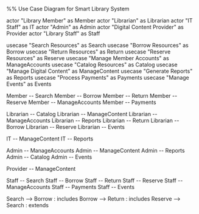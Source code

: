 %% Use Case Diagram for Smart Library System
   
   actor "Library Member" as Member
   actor "Librarian" as Librarian
   actor "IT Staff" as IT
   actor "Admin" as Admin
   actor "Digital Content Provider" as Provider
   actor "Library Staff" as Staff
   
   usecase "Search Resources" as Search
   usecase "Borrow Resources" as Borrow
   usecase "Return Resources" as Return
   usecase "Reserve Resources" as Reserve
   usecase "Manage Member Accounts" as ManageAccounts
   usecase "Catalog Resources" as Catalog
   usecase "Manage Digital Content" as ManageContent
   usecase "Generate Reports" as Reports
   usecase "Process Payments" as Payments
   usecase "Manage Events" as Events
   
   Member -- Search
   Member -- Borrow
   Member -- Return
   Member -- Reserve
   Member -- ManageAccounts
   Member -- Payments
   
   Librarian -- Catalog
   Librarian -- ManageContent
   Librarian -- ManageAccounts
   Librarian -- Reports
   Librarian -- Return
   Librarian -- Borrow
   Librarian -- Reserve
   Librarian -- Events
   
   IT -- ManageContent
   IT -- Reports
   
   Admin -- ManageAccounts
   Admin -- ManageContent
   Admin -- Reports
   Admin -- Catalog
   Admin -- Events
   
   Provider -- ManageContent
   
   Staff -- Search
   Staff -- Borrow
   Staff -- Return
   Staff -- Reserve
   Staff -- ManageAccounts
   Staff -- Payments
   Staff -- Events
   
   Search --> Borrow : includes
   Borrow --> Return : includes
   Reserve --> Search : extends

